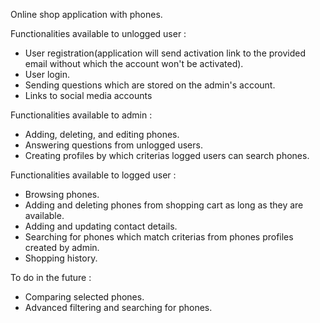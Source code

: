 Online shop application with phones.


Functionalities available to unlogged user :

- User registration(application will send activation link to the provided email without which the account won't be activated). 
- User login.
- Sending questions which are stored on the admin's account.
- Links to social media accounts



Functionalities available to admin :

- Adding, deleting, and editing phones.
- Answering questions from unlogged users.
- Creating profiles by which criterias logged users can search phones.



Functionalities available to logged user :

- Browsing phones.
- Adding and deleting phones from shopping cart as long as they are available.
- Adding and updating contact details.
- Searching for phones which match criterias from phones profiles created by admin.
- Shopping history.




To do in the future : 
- Comparing selected phones.
- Advanced filtering and searching for phones.
